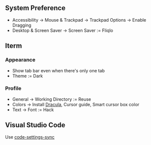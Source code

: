 ## System Preference
- Accessibility -> Mouse & Trackpad -> Trackpad Options -> Enable Dragging
- Desktop & Screen Saver -> Screen Saver := Fliqlo

## Iterm

### Appearance
- Show tab bar even when there's only one tab
- Theme := Dark

### Profile
- General -> Working Directory := Reuse
- Colors -> Install [Dracula](https://draculatheme.com/iterm/), Cursor guide, Smart cursor box color
- Text -> Font := Hack

## Visual Studio Code
Use [code-settings-sync](https://marketplace.visualstudio.com/items?itemName=Shan.code-settings-sync)

